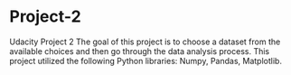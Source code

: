 # Project-2
Udacity Project 2
The goal of this project is to choose a dataset from the available choices and then go through the data analysis process. This project utilized the following Python libraries: Numpy, Pandas, Matplotlib. 
